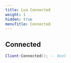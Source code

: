 ```yaml
---
title: Lua Connected
weight: 1
hidden: true
menuTitle: Connected
---
```

## Connected
```lua
Client:Connected(); -- bool
```